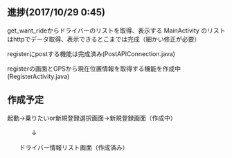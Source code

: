 ## 進捗(2017/10/29 0:45)

get_want_rideからドライバーのリストを取得、表示する MainActivity のリストはhttpでデータ取得、表示できるとこまでは完成（細かい修正が必要）


registerにpostする機能は完成済み(PostAPIConnection.java)


registerの画面とGPSから現在位置情報を取得する機能を作成中(RegisterActivity.java)


## 作成予定

起動→乗りたいor新規登録選択画面→新規登録画面（作成中）

　　　　↓

　　ドライバー情報リスト画面（作成済み）
　　